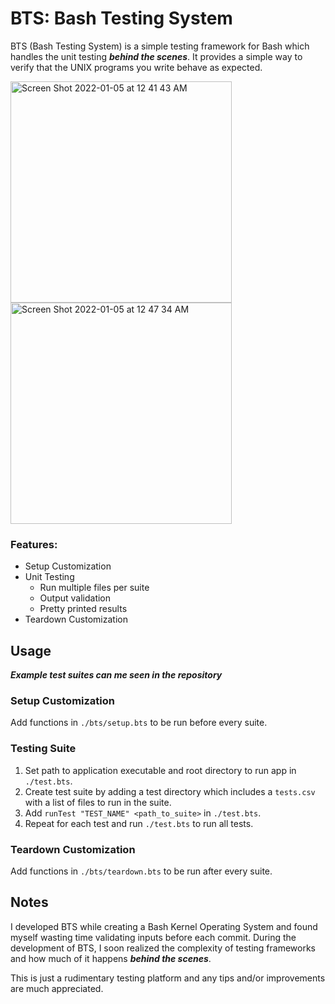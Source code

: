 # BTS: Bash Testing System

<!-- ABOUT THE PROJECT -->

BTS (Bash Testing System) is a simple testing framework for Bash which handles the unit testing ***behind the scenes***. It provides a simple way to verify that the UNIX programs you write behave as expected. 

<img width="354" alt="Screen Shot 2022-01-05 at 12 41 43 AM" src="https://user-images.githubusercontent.com/59782445/148166945-8d95af10-896e-464b-988a-b99068b08f29.png"> <img width="354" alt="Screen Shot 2022-01-05 at 12 47 34 AM" src="https://user-images.githubusercontent.com/59782445/148166919-d6a1a01f-52be-43f1-b226-725106b7af8c.png"> 

### Features:
* Setup Customization
* Unit Testing
  * Run multiple files per suite
  * Output validation 
  * Pretty printed results
* Teardown Customization

<!-- USAGE EXAMPLES -->
## Usage

***Example test suites can me seen in the repository***

### Setup Customization
Add functions in `./bts/setup.bts` to be run before every suite.
  
### Testing Suite
1. Set path to application executable and root directory to run app in `./test.bts`.
2. Create test suite by adding a test directory which includes a `tests.csv` with a list of files to run in the suite.
3. Add `runTest "TEST_NAME" <path_to_suite>` in `./test.bts`.
4. Repeat for each test and run `./test.bts` to run all tests. 

### Teardown Customization
Add functions in `./bts/teardown.bts` to be run after every suite.


## Notes 
I developed BTS while creating a Bash Kernel Operating System and found myself wasting time validating inputs before each commit. During the development of BTS, I soon realized the complexity of testing frameworks and how much of it happens ***behind the scenes***. 

This is just a rudimentary testing platform and any tips and/or improvements are much appreciated.


